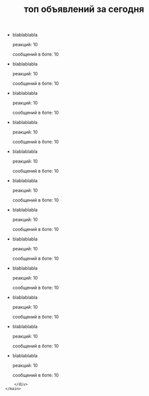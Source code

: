 <!DOCTYPE html>
<html lang="en">
<head>
    <meta charset="UTF-8">
    <meta name="viewport" content="width=device-width, initial-scale=1.0">
    <link rel="preconnect" href="https://fonts.googleapis.com">
    <link rel="preconnect" href="https://fonts.gstatic.com" crossorigin>
    <link href="https://fonts.googleapis.com/css2?family=Roboto+Condensed:wght@300;400;700&family=Roboto:wght@100&family=Rosarivo&family=Ubuntu+Mono:ital,wght@0,400;0,700;1,400;1,700&display=swap" rel="stylesheet">
    <link rel="stylesheet" href="main.css">
    <title>Топ объявлений</title>
</head>
<body>
    <main>
        <header>
            <h1>топ объявлений за сегодня</h1>
        </header>
        <div class="projects">
            <ul class="three_box">
                <li class="frame frame1">
                    <div class="frame_insaid1">
                        <p>blablablabla</p>
                    </div>
                    <div class="frame_insaid2">
                        <p class="st">реакций:               10</p>
                        <p class="nd">сообщений в боте:      10</p>
                    </div>
                </li>
                <li class="frame frame2">
                    <div class="frame_insaid1">
                        <p>blablablabla</p>
                    </div>
                    <div class="frame_insaid2">
                        <p class="st">реакций:               10</p>
                        <p class="nd">сообщений в боте:      10</p>
                    </div>
                </li>
                <li class="frame frame3">
                    <div class="frame_insaid1">
                        <p>blablablabla</p>
                    </div>
                    <div class="frame_insaid2">
                        <p class="st">реакций:               10</p>
                        <p class="nd">сообщений в боте:      10</p>
                    </div>
                </li>
            </ul>
            <ul class="three_box">
                <li class="frame frame1">
                    <div class="frame_insaid1">
                        <p>blablablabla</p>
                    </div>
                    <div class="frame_insaid2">
                        <p class="st">реакций:               10</p>
                        <p class="nd">сообщений в боте:      10</p>
                    </div>
                </li>
                <li class="frame frame2">
                    <div class="frame_insaid1">
                        <p>blablablabla</p>
                    </div>
                    <div class="frame_insaid2">
                        <p class="st">реакций:               10</p>
                        <p class="nd">сообщений в боте:      10</p>
                    </div>
                </li>
                <li class="frame frame3">
                    <div class="frame_insaid1">
                        <p>blablablabla</p>
                    </div>
                    <div class="frame_insaid2">
                        <p class="st">реакций:               10</p>
                        <p class="nd">сообщений в боте:      10</p>
                    </div>
                </li>
            </ul>
            <ul class="three_box">
                <li class="frame frame1">
                    <div class="frame_insaid1">
                        <p>blablablabla</p>
                    </div>
                    <div class="frame_insaid2">
                        <p class="st">реакций:               10</p>
                        <p class="nd">сообщений в боте:      10</p>
                    </div>
                </li>
                <li class="frame frame2">
                    <div class="frame_insaid1">
                        <p>blablablabla</p>
                    </div>
                    <div class="frame_insaid2">
                        <p class="st">реакций:               10</p>
                        <p class="nd">сообщений в боте:      10</p>
                    </div>
                </li>
                <li class="frame frame3">
                    <div class="frame_insaid1">
                        <p>blablablabla</p>
                    </div>
                    <div class="frame_insaid2">
                        <p class="st">реакций:               10</p>
                        <p class="nd">сообщений в боте:      10</p>
                    </div>
                </li>
            </ul>
            <ul class="three_box">
                <li class="frame frame1">
                    <div class="frame_insaid1">
                        <p>blablablabla</p>
                    </div>
                    <div class="frame_insaid2">
                        <p class="st">реакций:               10</p>
                        <p class="nd">сообщений в боте:      10</p>
                    </div>
                </li>
                <li class="frame frame2">
                    <div class="frame_insaid1">
                        <p>blablablabla</p>
                    </div>
                    <div class="frame_insaid2">
                        <p class="st">реакций:               10</p>
                        <p class="nd">сообщений в боте:      10</p>
                    </div>
                </li>
                <li class="frame frame3">
                    <div class="frame_insaid1">
                        <p>blablablabla</p>
                    </div>
                    <div class="frame_insaid2">
                        <p class="st">реакций:               10</p>
                        <p class="nd">сообщений в боте:      10</p>
                    </div>
                </li>
            </ul>
            
        </div>
    </main>
</body>
</html>
